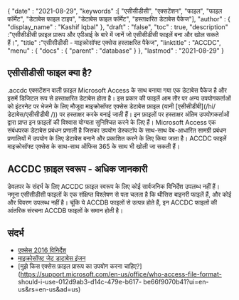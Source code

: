 {
  "date" : "2021-08-29",
  "keywords" :[ "एसीसीडीसी", "एक्सटेंशन", "फाइल", "फाइल फॉर्मेट", "डेटाबेस फाइल टाइप", "डेटाबेस फाइल फॉर्मेट", "हस्ताक्षरित डेटाबेस पैकेज"],
  "author" : {
    "display_name" : "Kashif Iqbal"
},
  "draft" : "false",
  "toc" : true,
  "description" :"एसीसीडीसी फ़ाइल प्रारूप और एपीआई के बारे में जानें जो एसीसीडीसी फाइलें बना और खोल सकते हैं।",
  "title" :"एसीसीडीसी - माइक्रोसॉफ्ट एक्सेस हस्ताक्षरित पैकेज",
  "linktitle" : "ACCDC",
  "menu" : {
    "docs" : {
      "parent" : "database"
}
},
  "lastmod" : "2021-08-29"
}

## एसीसीडीसी फाइल क्या है?

.accdc एक्सटेंशन वाली फ़ाइल Microsoft Access के साथ बनाया गया एक डेटाबेस पैकेज है और इसमें डिजिटल रूप से हस्ताक्षरित डेटाबेस होता है। इस प्रकार की फाइलें आम तौर पर अन्य उपयोगकर्ताओं को इंटरनेट पर भेजने के लिए मौजूदा माइक्रोसॉफ्ट एक्सेस डेटाबेस फ़ाइल (यानी [एसीसीडीबी](/hi/डेटाबेस/एसीसीडीबी /)) पर हस्ताक्षर करके बनाई जाती हैं। इन फ़ाइलों पर हस्ताक्षर अंतिम उपयोगकर्ताओं द्वारा प्राप्त इन फ़ाइलों की विश्वास योग्यता सुनिश्चित करने के लिए हैं। Microsoft Access एक संबंधपरक डेटाबेस प्रबंधन प्रणाली है जिसका उपयोग डेस्कटॉप के साथ-साथ वेब-आधारित सामग्री प्रबंधन प्रणालियों में उपयोग के लिए डेटाबेस बनाने और प्रकाशित करने के लिए किया जाता है। ACCDC फाइलें माइक्रोसॉफ्ट एक्सेस के साथ-साथ ऑफिस 365 के साथ भी खोली जा सकती हैं।

## ACCDC फ़ाइल स्वरूप - अधिक जानकारी

डेवलपर के संदर्भ के लिए ACCDC फ़ाइल स्वरूप के लिए कोई सार्वजनिक विनिर्देश उपलब्ध नहीं हैं। नमूना एसीसीडीसी फाइलों के एक संक्षिप्त विश्लेषण से पता चलता है कि थीसिस बाइनरी फाइलें हैं, और कोई और विवरण उपलब्ध नहीं है। चूंकि ये ACCDB फाइलों से उत्पन्न होते हैं, इन ACCDC फाइलों की आंतरिक संरचना ACCDB फाइलों के समान होती है।

## संदर्भ

* [एक्सेस 2016 विनिर्देश](https://support.microsoft.com/en-us/office/access-specifications-0cf3c66f-9cf2-4e32-9568-98c1025bb47c?ui=en-us&rs=en-us&ad=us)
* [माइक्रोसॉफ्ट जेट डाटाबेस इंजन](https://en.wikipedia.org/wiki/Microsoft_Jet_Database_Engine)
* [मुझे किस एक्सेस फ़ाइल प्रारूप का उपयोग करना चाहिए?](https://support.microsoft.com/en-us/office/who-access-file-format- should-i-use-012d9ab3-d14c-479e-b617- be66f9070b41?ui=en-us&rs=en-us&ad=us)

